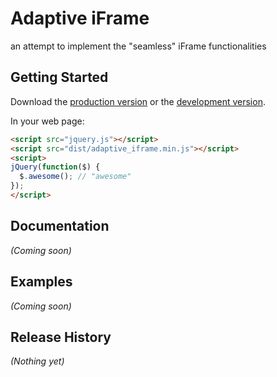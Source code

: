 # Adaptive iFrame

an attempt to implement the "seamless" iFrame functionalities

## Getting Started
Download the [production version][min] or the [development version][max].

[min]: https://raw.github.com/darcnite3000/adaptive_iframe/master/dist/adaptive_iframe.min.js
[max]: https://raw.github.com/darcnite3000/adaptive_iframe/master/dist/adaptive_iframe.js

In your web page:

```html
<script src="jquery.js"></script>
<script src="dist/adaptive_iframe.min.js"></script>
<script>
jQuery(function($) {
  $.awesome(); // "awesome"
});
</script>
```

## Documentation
_(Coming soon)_

## Examples
_(Coming soon)_

## Release History
_(Nothing yet)_
